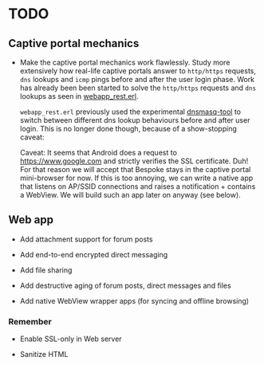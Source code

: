 # TODO

## Captive portal mechanics

* Make the captive portal mechanics work flawlessly. Study more
  extensively how real-life captive portals answer to `http/https`
  requests, `dns` lookups and `icmp` pings before and after the user
  login phase. Work has already been been started to solve the
  `http/https` requests and `dns` lookups as seen in
  [webapp_rest.erl](webapp/src/webapp_rest.erl).
  
  `webapp_rest.erl` previously used the experimental
  [dnsmasq-tool](webapp/bin/dnsmasq-tool) to switch between different
  dns lookup behaviours before and after user login. This is no longer
  done though, because of a show-stopping caveat:

  Caveat: It seems that Android does a request to
  https://www.google.com and strictly verifies the SSL
  certificate. Duh! For that reason we will accept that Bespoke stays
  in the captive portal mini-browser for now. If this is too annoying,
  we can write a native app that listens on AP/SSID connections and
  raises a notification + contains a WebView. We will build such an
  app later on anyway (see below).

## Web app

* Add attachment support for forum posts

* Add end-to-end encrypted direct messaging

* Add file sharing

* Add destructive aging of forum posts, direct messages and files

* Add native WebView wrapper apps (for syncing and offline browsing)

### Remember

* Enable SSL-only in Web server

* Sanitize HTML
